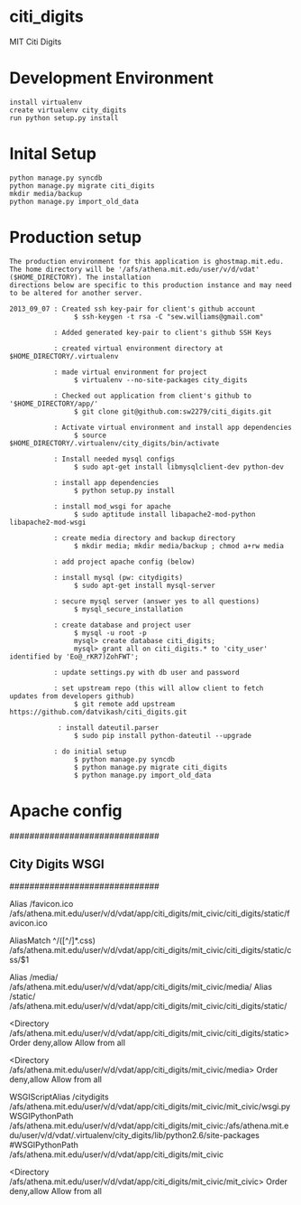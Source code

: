 citi_digits
===========

MIT Citi Digits


Development Environment
======================

    install virtualenv
    create virtualenv city_digits
    run python setup.py install


Inital Setup
============

    python manage.py syncdb
    python manage.py migrate citi_digits
    mkdir media/backup
    python manage.py import_old_data



Production setup
================

    The production environment for this application is ghostmap.mit.edu. The home directory will be '/afs/athena.mit.edu/user/v/d/vdat' ($HOME_DIRECTORY). The installation
    directions below are specific to this production instance and may need to be altered for another server.

    2013_09_07 : Created ssh key-pair for client's github account
                    $ ssh-keygen -t rsa -C "sew.williams@gmail.com"

               : Added generated key-pair to client's github SSH Keys

               : created virtual environment directory at $HOME_DIRECTORY/.virtualenv

               : made virtual environment for project
                    $ virtualenv --no-site-packages city_digits

               : Checked out application from client's github to '$HOME_DIRECTORY/app/'
                    $ git clone git@github.com:sw2279/citi_digits.git

               : Activate virtual environment and install app dependencies
                    $ source $HOME_DIRECTORY/.virtualenv/city_digits/bin/activate

               : Install needed mysql configs
                    $ sudo apt-get install libmysqlclient-dev python-dev

               : install app dependencies
                    $ python setup.py install

               : install mod_wsgi for apache
                    $ sudo aptitude install libapache2-mod-python libapache2-mod-wsgi

               : create media directory and backup directory
                    $ mkdir media; mkdir media/backup ; chmod a+rw media

               : add project apache config (below)

               : install mysql (pw: citydigits)
                    $ sudo apt-get install mysql-server

               : secure mysql server (answer yes to all questions)
                    $ mysql_secure_installation

               : create database and project user
                    $ mysql -u root -p
                    mysql> create database citi_digits;
                    mysql> grant all on citi_digits.* to 'city_user' identified by 'Eo@_rKR7)ZohFWT';

               : update settings.py with db user and password

               : set upstream repo (this will allow client to fetch updates from developers github)
                    $ git remote add upstream https://github.com/datvikash/citi_digits.git

                : install dateutil.parser
                    $ sudo pip install python-dateutil --upgrade

               : do initial setup
                    $ python manage.py syncdb
                    $ python manage.py migrate citi_digits
                    $ python manage.py import_old_data




Apache config
=============

##############################
## City Digits WSGI         ##
##############################

Alias /favicon.ico /afs/athena.mit.edu/user/v/d/vdat/app/citi_digits/mit_civic/citi_digits/static/favicon.ico

AliasMatch ^/([^/]*\.css) /afs/athena.mit.edu/user/v/d/vdat/app/citi_digits/mit_civic/citi_digits/static/css/$1

Alias /media/  /afs/athena.mit.edu/user/v/d/vdat/app/citi_digits/mit_civic/media/
Alias /static/ /afs/athena.mit.edu/user/v/d/vdat/app/citi_digits/mit_civic/citi_digits/static/

<Directory /afs/athena.mit.edu/user/v/d/vdat/app/citi_digits/mit_civic/citi_digits/static>
Order deny,allow
Allow from all
</Directory>

<Directory /afs/athena.mit.edu/user/v/d/vdat/app/citi_digits/mit_civic/media>
Order deny,allow
Allow from all
</Directory>

WSGIScriptAlias /citydigits /afs/athena.mit.edu/user/v/d/vdat/app/citi_digits/mit_civic/mit_civic/wsgi.py
WSGIPythonPath /afs/athena.mit.edu/user/v/d/vdat/app/citi_digits/mit_civic:/afs/athena.mit.edu/user/v/d/vdat/.virtualenv/city_digits/lib/python2.6/site-packages
#WSGIPythonPath /afs/athena.mit.edu/user/v/d/vdat/app/citi_digits/mit_civic


<Directory /afs/athena.mit.edu/user/v/d/vdat/app/citi_digits/mit_civic/mit_civic>
<Files wsgi.py>
Order deny,allow
Allow from all
</Files>
</Directory>


